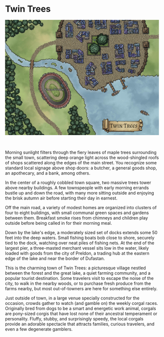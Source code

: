 # Twin Trees

![TownMap](../images/cities/twintrees/TwinTrees.jpg)

<br/>

Morning sunlight filters through the fiery leaves of maple trees surrounding the small town, scattering deep orange light across the wood-shingled roofs of shops scattered along the edges of the main street. You recognize some standard local signage above shop doors: a butcher, a general goods shop, an apothecary, and a bank, among others.

In the center of a roughly cobbled town square, two massive trees tower above nearby buildings. A few townspeople with early morning errands bustle up and down the road, with many more sitting outside and enjoying the brisk autumn air before starting their day in earnest.

Off the main road, a variety of modest homes are organized into clusters of four to eight buildings, with small communal green spaces and gardens between them. Breakfast smoke rises from chimneys and children play outside before being called in for their morning meal.

Down by the lake's edge, a moderately sized set of docks extends some 50 feet into the deep waters. Small fishing boats bob close to shore, securely tied to the dock, watching over neat piles of fishing nets. At the end of the largest pier, a three-masted merchant vessel sits low in the water, likely loaded with goods from the city of Preldon, a trading hub at the eastern edge of the lake and near the border of Dufastan.

This is the charming town of Twin Trees: a picturesque village nestled between the forest and the great lake, a quiet farming community, and a popular tourist destination. Some travelers visit to escape the noise of the city, to walk in the nearby woods, or to purchase fresh produce from the farms nearby, but most out-of-towners are here for something else entirely.

Just outside of town, in a large venue specially constructed for the occasion, crowds gather to watch (and gamble on) the weekly corgal races. Originally bred from dogs to be a smart and energetic work animal, corgals are pony-sized corgis that have lost none of their ancestral temperament or personality. Fluffy, stubby, and surprisingly speedy, the local corgals provide an adorable spectacle that attracts families, curious travelers, and even a few degenerate gamblers.
